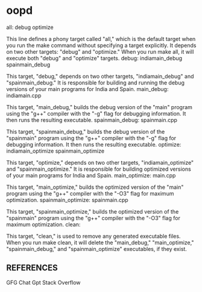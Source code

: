 # oopd
all: debug optimize

This line defines a phony target called "all," which is the default target when you run the make command without specifying a target explicitly. It depends on two other targets: "debug" and "optimize." When you run make all, it will execute both "debug" and "optimize" targets.
debug: indiamain_debug spainmain_debug

This target, "debug," depends on two other targets, "indiamain_debug" and "spainmain_debug." It is responsible for building and running the debug versions of your main programs for India and Spain.
main_debug: indiamain.cpp

This target, "main_debug," builds the debug version of the "main" program using the "g++" compiler with the "-g" flag for debugging information. It then runs the resulting executable.
spainmain_debug: spainmain.cpp

This target, "spainmain_debug," builds the debug version of the "spainmain" program using the "g++" compiler with the "-g" flag for debugging information. It then runs the resulting executable.
optimize: indiamain_optimize spainmain_optimize

This target, "optimize," depends on two other targets, "indiamain_optimize" and "spainmain_optimize." It is responsible for building optimized versions of your main programs for India and Spain.
main_optimize: main.cpp

This target, "main_optimize," builds the optimized version of the "main" program using the "g++" compiler with the "-O3" flag for maximum optimization.
spainmain_optimize: spainmain.cpp

This target, "spainmain_optimize," builds the optimized version of the "spainmain" program using the "g++" compiler with the "-O3" flag for maximum optimization.
clean:

This target, "clean," is used to remove any generated executable files. When you run make clean, it will delete the "main_debug," "main_optimize," "spainmain_debug," and "spainmain_optimize" executables, if they exist.

##                                       REFERENCES 

GFG
Chat Gpt
Stack Overflow 
